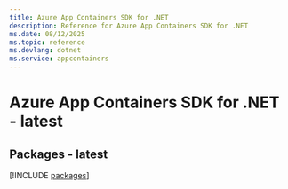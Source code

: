 ```yaml
---
title: Azure App Containers SDK for .NET
description: Reference for Azure App Containers SDK for .NET
ms.date: 08/12/2025
ms.topic: reference
ms.devlang: dotnet
ms.service: appcontainers
---
```

# Azure App Containers SDK for .NET - latest
## Packages - latest
[!INCLUDE [packages](app-containers-index.md)]